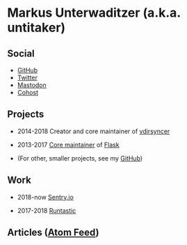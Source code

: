 <h1 id="brand">Markus <span id="surname">Unterwaditzer</span> (a.k.a. untitaker)</h1>

<script>
var surnames = [
    "Unterwaditzer",
    "Underwhat'sit",
    "Underwhatever",
    "Underwater",
];
var surnameIndex = 0;
document.getElementById("surname").onclick = function() {
    surnameIndex = (surnameIndex + 1) % surnames.length;
    this.innerText = surnames[surnameIndex];
};
</script>

## Social

* [GitHub](https://github.com/untitaker)
* [Twitter](https://twitter.com/untitaker)
* [Mastodon](https://mastodon.social/@untitaker)
* [Cohost](https://cohost.org/untitaker)

## Projects

<div class="timeline">

* <time>2014-2018</time> Creator and core maintainer of [vdirsyncer](http://vdirsyncer.pimutils.org/en/stable/)

* <time>2013-2017</time> [Core maintainer](https://palletsprojects.com/people/) of [Flask](https://palletsprojects.com/p/flask/)

* (For other, smaller projects, see my [GitHub](https://github.com/untitaker/))

</div>

## Work

<div class="timeline">

* <time>2018-now</time> [Sentry.io](https://sentry.io/)

* <time>2017-2018</time> [Runtastic](https://www.runtastic.com/)

</div>

## Articles (<a href="/feed.xml">Atom Feed</a>)

<ul id="blog-index" class="timeline"></ul>
